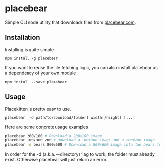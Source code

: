 placebear
===========

Simple CLI node utility that downloads files from [placebear.com](http://placebear.com).

Installation
------------

Installing is quite simple

```
npm install -g placebear
```

If you want to reuse the file fetching logic, you can also install placebear as a dependency of your own module

```
npm install --save placebear
```

Usage
-----

Placekitten is pretty easy to use.

```
placebear [-d path/to/download/folder] width[/height] [...]
```

Here are some concrete usage examples

```bash
placebear 200/100 # Download a 200x100 image
placebear 100/300 200 # Download a 100x300 image and a 200x200 image
placebear -d bears 800/600 # Download a 800x600 image into the bears folder
```

In order for the -d (a.k.a. --directory) flag to work, the folder must already exist.
Otherwise placebear will just return an error.
